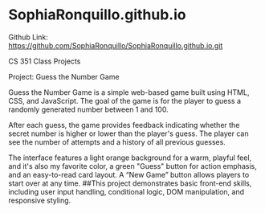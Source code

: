 # SophiaRonquillo.github.io
Github Link: https://github.com/SophiaRonquillo/SophiaRonquillo.github.io.git

CS 351 Class Projects

Project: Guess the Number Game

Guess the Number Game is a simple web-based game built using HTML, CSS, and JavaScript. The goal of the game is for the player to guess a randomly generated number between 1 and 100. 

After each guess, the game provides feedback indicating whether the secret number is higher or lower than the player's guess. The player can see the number of attempts and a history of all previous guesses.

The interface features a light orange background for a warm, playful feel, and it's also my favorite color, a green "Guess" button for action emphasis, and an easy-to-read card layout. A “New Game” button allows players to start over at any time. 
##This project demonstrates basic front-end skills, including user input handling, conditional logic, DOM manipulation, and responsive styling.
